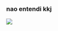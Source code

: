 ### nao entendi kkj
  ![](https://i.pinimg.com/originals/49/2a/27/492a27ad57526417876ef820a8b251ac.gif)
